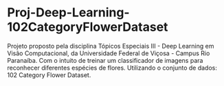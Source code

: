 # Proj-Deep-Learning-102CategoryFlowerDataset
Projeto proposto pela disciplina Tópicos Especiais III - Deep Learning em Visão Computacional, da Universidade Federal de Viçosa - Campus Rio Paranaíba. Com o intuito de treinar um classificador de imagens para reconhecer diferentes espécies de flores. Utilizando o conjunto de dados: 102 Category Flower Dataset.

